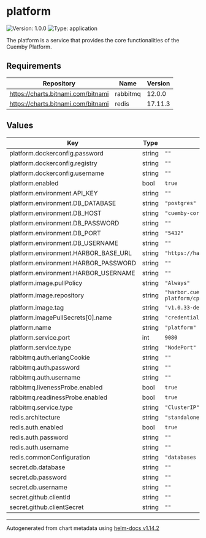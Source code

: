 # platform

![Version: 1.0.0](https://img.shields.io/badge/Version-1.0.0-informational?style=flat-square) ![Type: application](https://img.shields.io/badge/Type-application-informational?style=flat-square)

The platform is a service that provides the core functionalities of the Cuemby Platform.

## Requirements

| Repository | Name | Version |
|------------|------|---------|
| https://charts.bitnami.com/bitnami | rabbitmq | 12.0.0 |
| https://charts.bitnami.com/bitnami | redis | 17.11.3 |

## Values

| Key | Type | Default | Description |
|-----|------|---------|-------------|
| platform.dockerconfig.password | string | `""` |  |
| platform.dockerconfig.registry | string | `""` |  |
| platform.dockerconfig.username | string | `""` |  |
| platform.enabled | bool | `true` |  |
| platform.environment.API_KEY | string | `""` |  |
| platform.environment.DB_DATABASE | string | `"postgres"` |  |
| platform.environment.DB_HOST | string | `"cuemby-core-supabase-db"` |  |
| platform.environment.DB_PASSWORD | string | `""` |  |
| platform.environment.DB_PORT | string | `"5432"` |  |
| platform.environment.DB_USERNAME | string | `""` |  |
| platform.environment.HARBOR_BASE_URL | string | `"https://harbor.cuemby.io/api/v2.0"` |  |
| platform.environment.HARBOR_PASSWORD | string | `""` |  |
| platform.environment.HARBOR_USERNAME | string | `""` |  |
| platform.image.pullPolicy | string | `"Always"` |  |
| platform.image.repository | string | `"harbor.cuemby.io/cuemby-platform/cp-platform"` |  |
| platform.image.tag | string | `"v1.0.33-dev.23"` |  |
| platform.imagePullSecrets[0].name | string | `"credentials-registry"` |  |
| platform.name | string | `"platform"` |  |
| platform.service.port | int | `9080` |  |
| platform.service.type | string | `"NodePort"` |  |
| rabbitmq.auth.erlangCookie | string | `""` |  |
| rabbitmq.auth.password | string | `""` |  |
| rabbitmq.auth.username | string | `""` |  |
| rabbitmq.livenessProbe.enabled | bool | `true` |  |
| rabbitmq.readinessProbe.enabled | bool | `true` |  |
| rabbitmq.service.type | string | `"ClusterIP"` |  |
| redis.architecture | string | `"standalone"` |  |
| redis.auth.enabled | bool | `true` |  |
| redis.auth.password | string | `""` |  |
| redis.auth.username | string | `""` |  |
| redis.commonConfiguration | string | `"databases 100"` |  |
| secret.db.database | string | `""` |  |
| secret.db.password | string | `""` |  |
| secret.db.username | string | `""` |  |
| secret.github.clientId | string | `""` |  |
| secret.github.clientSecret | string | `""` |  |

----------------------------------------------
Autogenerated from chart metadata using [helm-docs v1.14.2](https://github.com/norwoodj/helm-docs/releases/v1.14.2)

